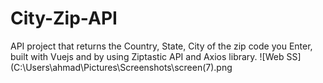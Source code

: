 # City-Zip-API
API project that returns the Country, State, City of the zip code you Enter, built with Vuejs and by using Ziptastic API and Axios library.
![Web SS](C:\Users\ahmad\Pictures\Screenshots\screen(7).png
